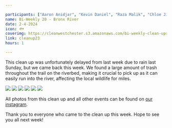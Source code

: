 ```yaml
---

participants: ["Aaron Anidjar", "Kevin Daniel", "Raza Malik", "Chloe Ji", "Kelly Deng", "Sonya Chen", "Jayden Tang", "Beck Landless"]
name: Bi-Weekly 20 - Bronx River
date: 2-4-2024
icon: 🐟
coverimg: https://cleanwestchester.s3.amazonaws.com/bi-weekly-clean-ups/clean-up-24/cleanup23-7.jpg
link: cleanup23
hours: 1

---
```


This clean up was unfortunately delayed from last week due to rain last Sunday, but we came back this week. We found a large amount of trash throughout the trail on the riverbed, making it crucial to pick up as it can easily run into the river, affecting the local wildlife for miles.

![](https://cleanwestchester.s3.amazonaws.com/bi-weekly-clean-ups/clean-up-24/cleanup23-1.jpg)
![](https://cleanwestchester.s3.amazonaws.com/bi-weekly-clean-ups/clean-up-24/cleanup23-2.jpg)
![](https://cleanwestchester.s3.amazonaws.com/bi-weekly-clean-ups/clean-up-24/cleanup23-3.jpg)
![](https://cleanwestchester.s3.amazonaws.com/bi-weekly-clean-ups/clean-up-24/cleanup23-4.jpg)
![](https://cleanwestchester.s3.amazonaws.com/bi-weekly-clean-ups/clean-up-24/cleanup23-5.jpg)
![](https://cleanwestchester.s3.amazonaws.com/bi-weekly-clean-ups/clean-up-24/cleanup23-6.jpg)

All photos from this clean up and all other events can be found on [our instagram](https://www.instagram.com/cleanwestchester/).

Thank you to everyone who came to the clean up this week. Hope to see you all next week!